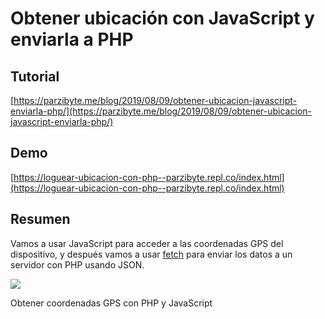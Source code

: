 
# Obtener ubicación con JavaScript y enviarla a PHP

## Tutorial
[https://parzibyte.me/blog/2019/08/09/obtener-ubicacion-javascript-enviarla-php/](https://parzibyte.me/blog/2019/08/09/obtener-ubicacion-javascript-enviarla-php/)

## Demo
[https://loguear-ubicacion-con-php--parzibyte.repl.co/index.html](https://loguear-ubicacion-con-php--parzibyte.repl.co/index.html)

## Resumen

Vamos a usar JavaScript para acceder a las coordenadas GPS del dispositivo, y después vamos a usar  [fetch](https://parzibyte.me/blog/2019/06/03/fetch-api-javascript-peticiones-http-promesas/)  para enviar los datos a un servidor con PHP usando JSON.

![](https://parzibyte.me/blog/wp-content/uploads/2019/08/Ubicaci%C3%B3n-del-dispositivo-con-PHP-y-JavaScript.png)

Obtener coordenadas GPS con PHP y JavaScript
